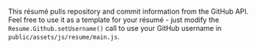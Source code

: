 This résumé pulls repository and commit information from the GitHub API. Feel free to use it as a template for your résumé - just modify the `Resume.Github.setUsername()` call to use your GitHub username in `public/assets/js/resume/main.js`.
